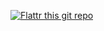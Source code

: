 [![Flattr this git repo](http://api.flattr.com/button/flattr-badge-large.png)](https://flattr.com/submit/auto?user_id=Okumura&url=https://github.com/ckorn/GetDeb&title=GetDeb&language=&tags=github&category=software)
